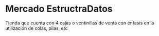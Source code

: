 # Mercado EstructraDatos
 Tienda que cuenta con 4 cajas o ventinillas de venta con énfasis en la utilización de colas, pilas, etc
